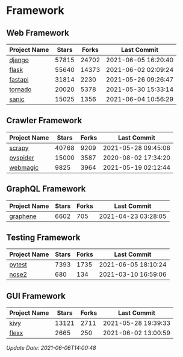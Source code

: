 # Framework

## Web Framework
| Project Name | Stars | Forks | Last Commit |
| ------------ | ----- | ----- | ----------- |
| [django](https://github.com/django/django) | 57815 | 24702 | 2021-06-05 16:20:40 |
| [flask](https://github.com/pallets/flask) | 55640 | 14373 | 2021-06-02 02:09:24 |
| [fastapi](https://github.com/tiangolo/fastapi) | 31814 | 2230 | 2021-05-26 09:26:47 |
| [tornado](https://github.com/tornadoweb/tornado) | 20020 | 5378 | 2021-05-30 15:33:14 |
| [sanic](https://github.com/sanic-org/sanic) | 15025 | 1356 | 2021-06-04 10:56:29 |

## Crawler Framework
| Project Name | Stars | Forks | Last Commit |
| ------------ | ----- | ----- | ----------- |
| [scrapy](https://github.com/scrapy/scrapy) | 40768 | 9209 | 2021-05-28 09:45:06 |
| [pyspider](https://github.com/binux/pyspider) | 15000 | 3587 | 2020-08-02 17:34:20 |
| [webmagic](https://github.com/code4craft/webmagic) | 9825 | 3964 | 2021-05-19 02:12:44 |

## GraphQL Framework
| Project Name | Stars | Forks | Last Commit |
| ------------ | ----- | ----- | ----------- |
| [graphene](https://github.com/graphql-python/graphene) | 6602 | 705 | 2021-04-23 03:28:05 |

## Testing Framework
| Project Name | Stars | Forks | Last Commit |
| ------------ | ----- | ----- | ----------- |
| [pytest](https://github.com/pytest-dev/pytest) | 7393 | 1735 | 2021-06-05 18:10:24 |
| [nose2](https://github.com/nose-devs/nose2) | 680 | 134 | 2021-03-10 16:59:06 |

## GUI Framework
| Project Name | Stars | Forks | Last Commit |
| ------------ | ----- | ----- | ----------- |
| [kivy](https://github.com/kivy/kivy) | 13121 | 2711 | 2021-05-28 19:39:33 |
| [flexx](https://github.com/flexxui/flexx) | 2665 | 250 | 2021-06-02 13:00:59 |

*Update Date: 2021-06-06T14:00:48*
